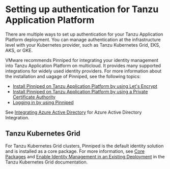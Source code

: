 # Setting up authentication for Tanzu Application Platform

There are multiple ways to set up authentication for your Tanzu Application Platform deployment.
You can manage authentication at the infrastructure level with your Kubernetes provider,
such as Tanzu Kubernetes Grid, EKS, AKS, or GKE.

VMware recommends Pinniped for integrating your identity management into Tanzu Application Platform
on multicloud. It provides many supported integrations for widely used identity providers.
For more information about the installation and uagage of Pinniped, see the following topics:

- [Install Pinniped on Tanzu Application Platform by using Let's Encrypt](pinniped-install-guide-lets-encrypt.hbs.md)
- [Install Pinniped on Tanzu Application Platform by using a Private Certificate Authority](pinniped-install-guide-private-ca.hbs.md)
- [Logging in by using Pinniped](pinniped-login.html)

See [Integrating Azure Active Directory](azure-ad.html) for Azure Active Directory Integration.

## <a id="tkg"></a> Tanzu Kubernetes Grid

For Tanzu Kubernetes Grid clusters, Pinniped is the default identity solution and is installed as a
core package. For more information, see
[Core Packages](https://docs.vmware.com/en/VMware-Tanzu-Kubernetes-Grid/1.4/vmware-tanzu-kubernetes-grid-14/GUID-packages-core-index.html) and
[Enable Identity Management in an Existing Deployment](https://docs.vmware.com/en/VMware-Tanzu-Kubernetes-Grid/1.4/vmware-tanzu-kubernetes-grid-14/GUID-cluster-lifecycle-enable-identity-management.html)
in the Tanzu Kubernetes Grid documentation.
